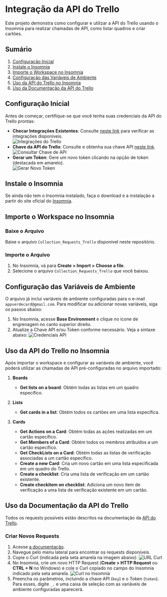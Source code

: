 # Integração da API do Trello

Este projeto demonstra como configurar e utilizar a API do Trello usando o Insomnia para realizar chamadas de API, como listar quadros e criar cartões.

## Sumário

1. [Configuração Inicial](#configuração-inicial)
2. [Instale o Insomnia](#instale-o-insomnia-recomendado)
3. [Importe o Workspace no Insomnia](#importe-o-workspace-no-insomnia)
4. [Configuração das Variáveis de Ambiente](#configuração-das-variáveis-de-ambiente)
5. [Uso da API do Trello no Insomnia](#uso-da-api-do-trello-no-insomnia)
6. [Uso da Documentação da API do Trello](#uso-da-documentação-da-api-do-trello)

## Configuração Inicial

Antes de começar, certifique-se que você tenha suas credenciais da API do Trello prontas:

- **Checar Integrações Existentes**: Consulte [neste link](https://trello.com/power-ups/admin) para verificar as integrações disponíveis.  
  ![Integrações do Trello](IntegracoesTrello.png)
- **Chave da API do Trello**: Consulte e obtenha sua chave API [neste link](https://trello.com/power-ups/65fa2a27ff2bb114d5d3138e/edit/api-key).  
  ![Consultar Chave de API](ChaveAPI.png)
- **Gerar um Token**: Gere um novo token clicando na opção de token (destacada em amarelo).  
  ![Gerar Novo Token](GerarToken.png)

## Instale o Insomnia

Se ainda não tem o Insomnia instalado, faça o download e a instalação a partir do site oficial do [Insomnia](https://insomnia.rest/download).

## Importe o Workspace no Insomnia

### Baixe o Arquivo

Baixe o arquivo `Collection_Requests_Trello` disponível neste repositório.

### Importe o Arquivo

1. No Insomnia, vá para **Create > Import > Choose a file**.
2. Selecione o arquivo `Collection_Requests_Trello` que você baixou.

## Configuração das Variáveis de Ambiente

O arquivo já inclui variáveis de ambiente configuradas para o e-mail `appverdecard@gmail.com`. Para modificar ou adicionar novas variáveis, siga os passos abaixo:

1. No Insomnia, acesse **Base Environment** e clique no ícone de engrenagem no canto superior direito.
2. Atualize a Chave API e/ou Token conforme necessário. Veja a sintaxe abaixo:
   ![Credenciais API](credenciaisAPI.png)

## Uso da API do Trello no Insomnia

Após importar o workspace e configurar as variáveis de ambiente, você poderá utilizar as chamadas de API pré-configuradas no arquivo importado:

1. **Boards**
   - **Get lists on a board**: Obtém todas as listas em um quadro específico.

2. **Lists**
   - **Get cards in a list**: Obtém todos os cartões em uma lista específica.

3. **Cards**
   - **Get Actions on a Card**: Obtém todas as ações realizadas em um cartão específico.
   - **Get Members of a Card**: Obtém todos os membros atribuídos a um cartão específico.
   - **Get CheckLists on a Card**: Obtém todas as listas de verificação associadas a um cartão específico.
   - **Create a new Card**: Cria um novo cartão em uma lista especificada em um quadro do Trello.
   - **Create a checklist**: Cria uma lista de verificação em um cartão existente.
   - **Create checkitem on checklist**: Adiciona um novo item de verificação a uma lista de verificação existente em um cartão.

## Uso da Documentação da API do Trello

Todos os requests possíveis estão descritos na documentação da [API do Trello](https://developer.atlassian.com/cloud/trello/rest/api-group-actions/#api-group-actions).

### Criar Novos Requests

1. Acesse [a documentação](https://developer.atlassian.com/cloud/trello/rest/api-group-actions/#api-group-actions).
2. Navegue pelo menu lateral para encontrar os requests disponíveis.
3. Copie o Curl (indicada pela seta amarela na imagem abaixo):
   ![URL Curl](docAPITrello.png)
4. No Insomnia, crie um novo HTTP Request (**Create > HTTP Request** ou **CTRL + N** no Windows) e cole o Curl copiado no campo do Insomnia indicado pela seta amarela.
   ![Curl no Insomnia](URL.png)
5. Preencha os parâmetros, incluindo a chave API (`key`) e o Token (`token`). Para esses, digite `_.` e uma caixa de seleção com as variáveis de ambiente configuradas aparecerá.

